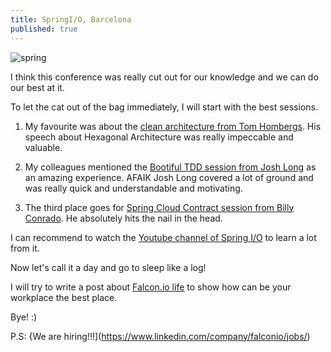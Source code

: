 ```yaml
---
title: SpringI/O, Barcelona
published: true
---
```


![spring](/blog/img/img_posts/spring-barcelona.jpg "spring")


I think this conference was really cut out for our knowledge and we can do our best at it.

To let the cat out of the bag immediately, I will start with the best sessions.

1. My favourite was about the [clean architecture from Tom Hombergs](https://www.youtube.com/watch?v=cPH5AiqLQTo&t=1s). His speech about Hexagonal Architecture was really
impeccable and valuable. 

2. My colleagues mentioned the [Bootiful TDD session from Josh Long](https://www.youtube.com/watch?v=E87XhgYBM-Y) as an amazing experience. AFAIK Josh Long covered a lot of ground and was really quick and understandable and motivating.

3. The third place goes for [Spring Cloud Contract session from Billy Conrado](https://www.youtube.com/watch?v=DrpY3V-O4lE). He absolutely hits the nail in the head.



I can recommend to watch the [Youtube channel of Spring I/O](https://www.youtube.com/channel/UCLMPXsvSrhNPN3i9h-u8PYg/videos) to learn a lot from it.  





Now let's call it a day and go to sleep like a log!

I will try to write a post about [Falcon.io life](https://www.linkedin.com/company/falconio/life/f974449a-4b21-4600-82b5-e66f76e0cf98/) to show how can be your workplace the best place. 

Bye! :)

P.S: {We are hiring!!!](https://www.linkedin.com/company/falconio/jobs/)












